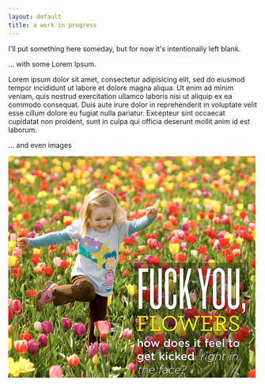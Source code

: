 ```yaml
---
layout: default
title: a work in progress
---
```


I'll put something here someday, but for now it's intentionally left blank.

... with some Lorem Ipsum.

Lorem ipsum dolor sit amet, consectetur adipisicing elit, sed do eiusmod tempor incididunt ut labore et dolore magna aliqua. Ut enim ad minim veniam, quis nostrud exercitation ullamco laboris nisi ut aliquip ex ea commodo consequat. Duis aute irure dolor in reprehenderit in voluptate velit esse cillum dolore eu fugiat nulla pariatur. Excepteur sint occaecat cupidatat non proident, sunt in culpa qui officia deserunt mollit anim id est laborum.

... and even images

![Fuck you, flowers!!](images/sauce/flowers.jpg)